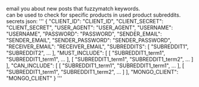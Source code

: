 email you about new posts that fuzzymatch keywords. <br />
can be used to check for specific products in used product subreddits. <br />
secrets json: 
'''
{ 
  "CLIENT_ID": "CLIENT_ID",
  "CLIENT_SECRET": "CLIENT_SECRET",
  "USER_AGENT": "USER_AGENT",
  "USERNAME": "USERNAME",
  "PASSWORD": "PASSWORD",
  "SENDER_EMAIL": "SENDER_EMAIL",
  "SENDER_PASSWORD": "SENDER_PASSWORD",
  "RECEIVER_EMAIL": "RECEIVER_EMAIL",
  "SUBREDDITS": [
    "SUBREDDIT1",
    "SUBREDDIT2",
    ...
  ],
  "MUST_INCLUDE": [
    [
      "SUBREDDIT1_term1",
      "SUBREDDIT1_term1",
      ...
    ],
    [
      "SUBREDDIT1_term1",
      "SUBREDDIT1_term2",
      ...
    ]
  ],
  "CAN_INCLUDE": [
    [
      "SUBREDDIT1_term1",
      "SUBREDDIT1_term1",
      ...
    ],
    [
      "SUBREDDIT1_term1",
      "SUBREDDIT1_term2",
      ...
    ]
  ],
  "MONGO_CLIENT": "MONGO_CLIENT"
}
'''
